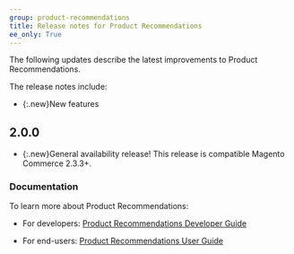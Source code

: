 ```yaml
---
group: product-recommendations
title: Release notes for Product Recommendations
ee_only: True
---
```


The following updates describe the latest improvements to Product Recommendations.

The release notes include:

-  {:.new}New features

## 2.0.0

-  {:.new}General availability release! This release is compatible Magento Commerce 2.3.3+.

### Documentation

To learn more about Product Recommendations:

-  For developers: [Product Recommendations Developer Guide](https://devdocs.magento.com/recommendations/product-recs.html)

-  For end-users: [Product Recommendations User Guide](https://docs.magento.com/m2/ee/user_guide/marketing/product-recommendations.html)
